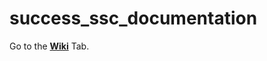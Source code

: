 # success_ssc_documentation

Go to the [**Wiki**](https://github.com/SUCCESS-MURI/success_ssc_documentation/wiki) Tab. 
